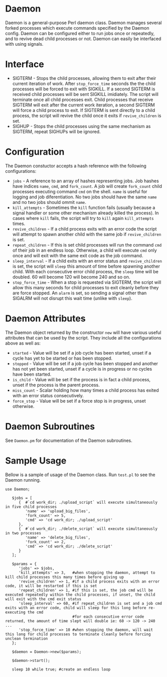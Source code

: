 Daemon
======

Daemon is a general-purpose Perl daemon class.  Daemon manages several forked processes which execute commands specified by the Daemon config.  Daemon can be configured either to run jobs once or repeatedly, and to revive dead child processes or not.  Daemon can easily be interfaced with using signals.

Interface
=========
*  SIGTERM - Stops the child processes, allowing them to exit after their current iteration of work.  After `stop_force_time` seconds the the child processes will be forced to exit with SIGKILL.  If a second SIGTERM is received child processes will be sent SIGKILL imidiately.  The script will terminate once all child processes exit.   Child processes that receive SIGTERM will exit after the current work iteration, a second SIGTERM will force a child process to exit.  If SIGTERM is sent directly to a child process, the script will revive the child once it exits if `revive_children` is set.
*  SIGHUP - Stops the child processes using the same mechanism as SIGTERM, repeat SIGHUPs will be ignored.

Configuration
=============

The Daemon constuctor accepts a hash reference with the following configurations:
*  `jobs` - A reference to an array of hashes representing jobs.  Job hashes have indices `name`, `cmd`, and `fork_count`.  A job will create `fork_count` child processes executing command `cmd` on the shell.  `name` is useful for logging and job diferentiation.  No two jobs should have the same `name` and no two jobs should ommit `name`.
*  `kill_attempts` - Sometimes the `kill` function fails (usually because a signal handler or some other mechanism already killed the process).  In cases where `kill` fails, the script will try to `kill` again `kill_attempts` times.
*  `revive_children` - If a child process exits with an error code the script will attempt to spawn another child with the same job if `revive_children` is set.
*  `repeat_children` - If this is set child processes will run the command `cmd` of their job in an endless loop.  Otherwise, a child will execute `cmd` only once and will exit with the same exit code as the job command.
*  `sleep_interval` - If a child exits with an error status and `revive_children` is set, the script will `sleep` this amount of time before spawning another child.  With each consecutive error child process, the `sleep` time will be doubled.  60 will become 120 will become 240 and so on.
*  `stop_force_time` - When a stop is requested via SIGTERM, the script will allow this many seconds for child processes to exit cleanly before they are force stopped.  An `alarm` is set, so sending a signal other than SIGALRM will not disrupt this wait time (unlike with `sleep`).

Daemon Attributes
=================

The Daemon object returned by the constructor `new` will have various useful attributes that can be used by the script.  They include all the configurations above as well as:
*  `started` - Value will be set if a job cycle has been started, unset if a cycle has yet to be started or has been stopped.
*  `stopped` - Value will be set if a job cycle has been stopped and another has not yet been started, unset if a cycle is in progress or no cycles have been started.
*  `is_child` - Value will be set if the process is in fact a child process, unset if the process is the parent process.
*  `miss_count` - Scalar holding how many times a child process has exited with an error status consecutively.
*  `force_stop` - Value will be set if a force stop is in progress, unset otherwise.

Daemon Subroutines
==================

See `Daemon.pm` for documentation of the Daemon subroutines.

Sample Usage
============

Bellow is a sample of usage of the Daemon class.  Run `test.pl` to see the Daemon running.

````
use Daemon;

   $jobs = [
      {  #`cd work_dir; ./upload_script` will execute simultaneously in five child processes
         'name' => 'upload_big_files',
         'fork_count' => 5,
         'cmd' => 'cd work_dir; ./upload_script'
      },
      {  #`cd work_dir; ./delete_script` will execute simultaneously in two processes
         'name' => 'delete_big_files',
         'fork_count' => 2,
         'cmd' => 'cd work_dir; ./delete_script'
      }       
   ];

   $params = {
      'jobs' => $jobs,
      'kill_attempts' => 3,   #when stopping the daemon, attempt to kill child processes this many times before giving up
      'revive_children' => 1, #if a child process exits with an error code, it will be restarted if this is set
      'repeat_children' => 1, #if this is set, the job cmd will be executed repeatedly within the child processes, if unset, the child will exit with the cmd exit status
      'sleep_interval' => 60, #if repeat_children is set and a job cmd exits with an error code, child will sleep for this long before re-executing the cmd
                              #for each consecutive error code returned, the amount of time slept will double ie: 60 -> 120 -> 240 ...
      'stop_force_time' => 10 #when stopping the daemon, will wait this long for child processes to terminate cleanly before forcing unclean termination
   };

   $daemon = Daemon->new($params);

   $daemon->start();

   sleep 10 while true; #create an endless loop
````
